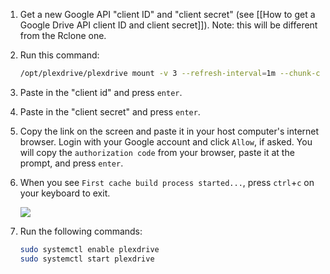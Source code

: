 1. Get a new Google API "client ID" and "client secret" (see [[How to get a Google Drive API client ID and client secret]]). Note: this will be different from the Rclone one. 

1. Run this command:

    ```bash
    /opt/plexdrive/plexdrive mount -v 3 --refresh-interval=1m --chunk-check-threads=8 --chunk-load-threads=8 --chunk-load-ahead=4 --max-chunks=250 --fuse-options=allow_other,read_only --config=/opt/plexdrive --cache-file=/opt/plexdrive/cache.bolt /mnt/plexdrive
    ```
1. Paste in the "client id" and press `enter`.
1. Paste in the "client secret" and press `enter`.
1. Copy the link on the screen  and paste it in your host computer's internet browser. Login with your Google account and click `Allow`, if asked. You will copy the `authorization code` from your browser, paste it at the prompt, and press `enter`.
1. When you see `First cache build process started...`, press `ctrl`+`c` on your keyboard to exit.

   ![](http://i.imgur.com/bDTmXbT.png)

1. Run the following commands:

    ```bash
    sudo systemctl enable plexdrive
    sudo systemctl start plexdrive
    ```